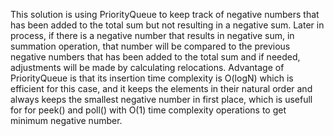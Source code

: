 This solution is using PriorityQueue to keep track of negative numbers
that has been added to the total sum but not resulting in a negative sum.
Later in process, if there is a negative number that results in negative sum,
in summation operation, that number will be compared to the previous negative
numbers that has been added to the total sum and if needed, adjustments will be made
by calculating relocations. Advantage of PriorityQueue is that its insertion 
time complexity is O(logN) which is efficient for this case, and it keeps the
elements in their natural order and always keeps the smallest negative number in 
first place, which is usefull for for peek() and poll() with O(1) time complexity 
operations to get minimum negative number.
